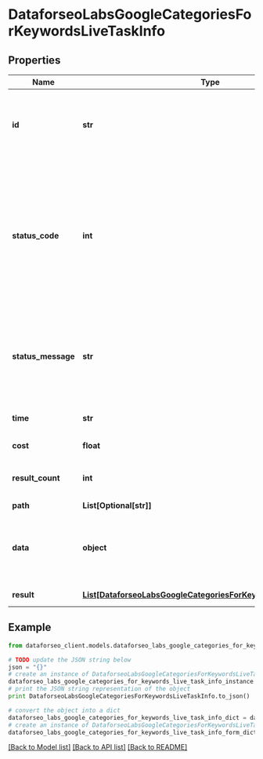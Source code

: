# DataforseoLabsGoogleCategoriesForKeywordsLiveTaskInfo


## Properties

Name | Type | Description | Notes
------------ | ------------- | ------------- | -------------
**id** | **str** | task identifier unique task identifier in our system in the UUID format | [optional] 
**status_code** | **int** | status code of the task generated by DataForSEO, can be within the following range: 10000-60000 you can find the full list of the response codes here | [optional] 
**status_message** | **str** | informational message of the task you can find the full list of general informational messages here | [optional] 
**time** | **str** | execution time, seconds | [optional] 
**cost** | **float** | total tasks cost, USD | [optional] 
**result_count** | **int** | number of elements in the result array | [optional] 
**path** | **List[Optional[str]]** | URL path | [optional] 
**data** | **object** | contains the same parameters that you specified in the POST request | [optional] 
**result** | [**List[DataforseoLabsGoogleCategoriesForKeywordsLiveResultInfo]**](DataforseoLabsGoogleCategoriesForKeywordsLiveResultInfo.md) | array of results | [optional] 

## Example

```python
from dataforseo_client.models.dataforseo_labs_google_categories_for_keywords_live_task_info import DataforseoLabsGoogleCategoriesForKeywordsLiveTaskInfo

# TODO update the JSON string below
json = "{}"
# create an instance of DataforseoLabsGoogleCategoriesForKeywordsLiveTaskInfo from a JSON string
dataforseo_labs_google_categories_for_keywords_live_task_info_instance = DataforseoLabsGoogleCategoriesForKeywordsLiveTaskInfo.from_json(json)
# print the JSON string representation of the object
print DataforseoLabsGoogleCategoriesForKeywordsLiveTaskInfo.to_json()

# convert the object into a dict
dataforseo_labs_google_categories_for_keywords_live_task_info_dict = dataforseo_labs_google_categories_for_keywords_live_task_info_instance.to_dict()
# create an instance of DataforseoLabsGoogleCategoriesForKeywordsLiveTaskInfo from a dict
dataforseo_labs_google_categories_for_keywords_live_task_info_form_dict = dataforseo_labs_google_categories_for_keywords_live_task_info.from_dict(dataforseo_labs_google_categories_for_keywords_live_task_info_dict)
```
[[Back to Model list]](../README.md#documentation-for-models) [[Back to API list]](../README.md#documentation-for-api-endpoints) [[Back to README]](../README.md)



